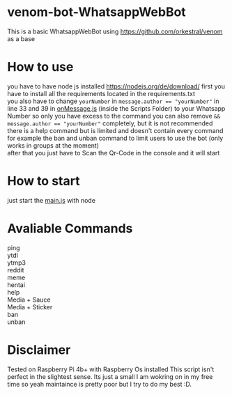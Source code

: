 # venom-bot-WhatsappWebBot

This is a basic WhatsappWebBot using https://github.com/orkestral/venom as a base

# How to use
you have to have node js installed https://nodejs.org/de/download/
first you have to install all the requirements located in the requirements.txt <br>
you also have to change `yourNumber` in `message.author == "yourNumber"` in line 33 and 39 in [onMessage.js](Scripts/onMessage.js) (inside the Scripts Folder) to your Whatsapp Number so only you have excess to the command you can also remove  `&& message.author == "yourNumber"` completely, but it is not recommended <br>
there is a help command but is limited and doesn't contain every command for example the ban and unban command to limit users to use the bot (only works in groups at the moment) <br>
after that you just have to Scan the Qr-Code in the console and it will start 

# How to start

just start the [main.js](Scripts/main.js) with node

# Avaliable Commands
ping <br>
ytdl <br>
ytmp3 <br>
reddit <br>
meme <br>
hentai <br>
help <br>
Media + Sauce <br>
Media + Sticker <br>
ban <br>
unban <br>

# Disclaimer
Tested on Raspberry Pi 4b+ with Raspberry Os installed
This script isn't perfect in the slightest sense. Its just a small I am wokring on in my free time so yeah maintaince is pretty poor but I try to do my best :D.
